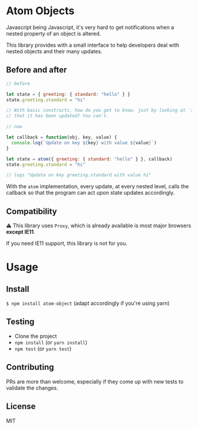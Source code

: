 # Atom Objects

Javascript being Javascript, it's very hard to get notifications when a nested property of an object is altered.

This library provides with a small interface to help developers deal with nested objects and their many updates.

## Before and after

```js
// before

let state = { greeting: { standard: "hello" } }
state.greeting.standard = "hi"

// With basic constructs, how do you get to know, just by looking at `state`
// that it has been updated? You can't.
```

```js
// now

let callback = function(obj, key, value) {
  console.log(`Update on key ${key} with value ${value}`)
}

let state = atom({ greeting: { standard: "hello" } }, callback)
state.greeting.standard = "hi"

// logs "Update on key greeting.standard with value hi"
```

With the `atom` implementation, every update, at every nested level, calls the callback so that the program
can act upon state updates accordingly.

## Compatibility

⚠️ This library uses `Proxy`, which is already available is most major browsers **except IE11**.

If you need IE11 support, this library is not for you.

# Usage

## Install

`$ npm install atom-object` (adapt accordingly if you're using yarn)

## Testing

* Clone the project
* `npm install` (or `yarn install`)
* `npm test` (or `yarn test`)

## Contributing

PRs are more than welcome, especially if they come up with new tests
to validate the changes.

## License

MIT
